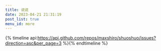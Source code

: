 ```yaml
---
title: 说说
date: 2023-04-21 21:31:19
post_list: true
menu_id: more
---
```

{% timeline api:https://api.github.com/repos/maxshiro/shuoshuo/issues?direction=asc&per_page=3 %}{% endtimeline %}